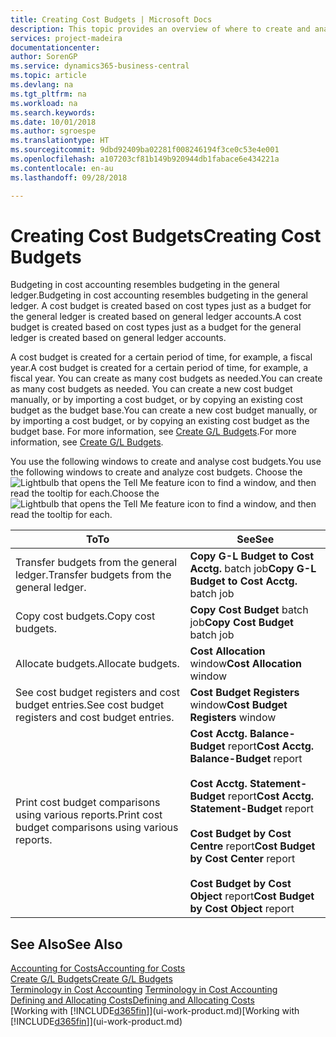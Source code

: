 ```yaml
---
title: Creating Cost Budgets | Microsoft Docs
description: This topic provides an overview of where to create and analyse cost budgets.
services: project-madeira
documentationcenter: 
author: SorenGP
ms.service: dynamics365-business-central
ms.topic: article
ms.devlang: na
ms.tgt_pltfrm: na
ms.workload: na
ms.search.keywords: 
ms.date: 10/01/2018
ms.author: sgroespe
ms.translationtype: HT
ms.sourcegitcommit: 9dbd92409ba02281f008246194f3ce0c53e4e001
ms.openlocfilehash: a107203cf81b149b920944db1fabace6e434221a
ms.contentlocale: en-au
ms.lasthandoff: 09/28/2018

---
```

# <a name="creating-cost-budgets"></a><span data-ttu-id="3176c-103">Creating Cost Budgets</span><span class="sxs-lookup"><span data-stu-id="3176c-103">Creating Cost Budgets</span></span>
<span data-ttu-id="3176c-104">Budgeting in cost accounting resembles budgeting in the general ledger.</span><span class="sxs-lookup"><span data-stu-id="3176c-104">Budgeting in cost accounting resembles budgeting in the general ledger.</span></span> <span data-ttu-id="3176c-105">A cost budget is created based on cost types just as a budget for the general ledger is created based on general ledger accounts.</span><span class="sxs-lookup"><span data-stu-id="3176c-105">A cost budget is created based on cost types just as a budget for the general ledger is created based on general ledger accounts.</span></span>  

<span data-ttu-id="3176c-106">A cost budget is created for a certain period of time, for example, a fiscal year.</span><span class="sxs-lookup"><span data-stu-id="3176c-106">A cost budget is created for a certain period of time, for example, a fiscal year.</span></span> <span data-ttu-id="3176c-107">You can create as many cost budgets as needed.</span><span class="sxs-lookup"><span data-stu-id="3176c-107">You can create as many cost budgets as needed.</span></span> <span data-ttu-id="3176c-108">You can create a new cost budget manually, or by importing a cost budget, or by copying an existing cost budget as the budget base.</span><span class="sxs-lookup"><span data-stu-id="3176c-108">You can create a new cost budget manually, or by importing a cost budget, or by copying an existing cost budget as the budget base.</span></span> <span data-ttu-id="3176c-109">For more information, see [Create G/L Budgets](finance-how-create-budgets.md).</span><span class="sxs-lookup"><span data-stu-id="3176c-109">For more information, see [Create G/L Budgets](finance-how-create-budgets.md).</span></span>

<span data-ttu-id="3176c-110">You use the following windows to create and analyse cost budgets.</span><span class="sxs-lookup"><span data-stu-id="3176c-110">You use the following windows to create and analyze cost budgets.</span></span> <span data-ttu-id="3176c-111">Choose the ![Lightbulb that opens the Tell Me feature](media/ui-search/search_small.png "Tell me what you want to do") icon to find a window, and then read the tooltip for each.</span><span class="sxs-lookup"><span data-stu-id="3176c-111">Choose the ![Lightbulb that opens the Tell Me feature](media/ui-search/search_small.png "Tell me what you want to do") icon to find a window, and then read the tooltip for each.</span></span>

|<span data-ttu-id="3176c-112">To</span><span class="sxs-lookup"><span data-stu-id="3176c-112">To</span></span>|<span data-ttu-id="3176c-113">See</span><span class="sxs-lookup"><span data-stu-id="3176c-113">See</span></span>|  
|--------|---------|  
|<span data-ttu-id="3176c-114">Transfer budgets from the general ledger.</span><span class="sxs-lookup"><span data-stu-id="3176c-114">Transfer budgets from the general ledger.</span></span>|<span data-ttu-id="3176c-115">**Copy G-L Budget to Cost Acctg.** batch job</span><span class="sxs-lookup"><span data-stu-id="3176c-115">**Copy G-L Budget to Cost Acctg.** batch job</span></span>|  
|<span data-ttu-id="3176c-116">Copy cost budgets.</span><span class="sxs-lookup"><span data-stu-id="3176c-116">Copy cost budgets.</span></span>|<span data-ttu-id="3176c-117">**Copy Cost Budget** batch job</span><span class="sxs-lookup"><span data-stu-id="3176c-117">**Copy Cost Budget** batch job</span></span>|  
|<span data-ttu-id="3176c-118">Allocate budgets.</span><span class="sxs-lookup"><span data-stu-id="3176c-118">Allocate budgets.</span></span>|<span data-ttu-id="3176c-119">**Cost Allocation** window</span><span class="sxs-lookup"><span data-stu-id="3176c-119">**Cost Allocation** window</span></span>|  
|<span data-ttu-id="3176c-120">See cost budget registers and cost budget entries.</span><span class="sxs-lookup"><span data-stu-id="3176c-120">See cost budget registers and cost budget entries.</span></span>|<span data-ttu-id="3176c-121">**Cost Budget Registers** window</span><span class="sxs-lookup"><span data-stu-id="3176c-121">**Cost Budget Registers** window</span></span>|  
|<span data-ttu-id="3176c-122">Print cost budget comparisons using various reports.</span><span class="sxs-lookup"><span data-stu-id="3176c-122">Print cost budget comparisons using various reports.</span></span>|<span data-ttu-id="3176c-123">**Cost Acctg. Balance-Budget** report</span><span class="sxs-lookup"><span data-stu-id="3176c-123">**Cost Acctg. Balance-Budget** report</span></span><br /><br /> <span data-ttu-id="3176c-124">**Cost Acctg. Statement-Budget** report</span><span class="sxs-lookup"><span data-stu-id="3176c-124">**Cost Acctg. Statement-Budget** report</span></span><br /><br /> <span data-ttu-id="3176c-125">**Cost Budget by Cost Centre** report</span><span class="sxs-lookup"><span data-stu-id="3176c-125">**Cost Budget by Cost Center** report</span></span><br /><br /> <span data-ttu-id="3176c-126">**Cost Budget by Cost Object** report</span><span class="sxs-lookup"><span data-stu-id="3176c-126">**Cost Budget by Cost Object** report</span></span>|  

## <a name="see-also"></a><span data-ttu-id="3176c-127">See Also</span><span class="sxs-lookup"><span data-stu-id="3176c-127">See Also</span></span>  
[<span data-ttu-id="3176c-128">Accounting for Costs</span><span class="sxs-lookup"><span data-stu-id="3176c-128">Accounting for Costs</span></span>](finance-manage-cost-accounting.md)  
[<span data-ttu-id="3176c-129">Create G/L Budgets</span><span class="sxs-lookup"><span data-stu-id="3176c-129">Create G/L Budgets</span></span>](finance-how-create-budgets.md)  
<span data-ttu-id="3176c-130">[Terminology in Cost Accounting](finance-terminology-in-cost-accounting.md) </span><span class="sxs-lookup"><span data-stu-id="3176c-130">[Terminology in Cost Accounting](finance-terminology-in-cost-accounting.md) </span></span>  
[<span data-ttu-id="3176c-131">Defining and Allocating Costs</span><span class="sxs-lookup"><span data-stu-id="3176c-131">Defining and Allocating Costs</span></span>](finance-define-and-allocate-costs.md)  
<span data-ttu-id="3176c-132">[Working with [!INCLUDE[d365fin](includes/d365fin_md.md)]](ui-work-product.md)</span><span class="sxs-lookup"><span data-stu-id="3176c-132">[Working with [!INCLUDE[d365fin](includes/d365fin_md.md)]](ui-work-product.md)</span></span>

